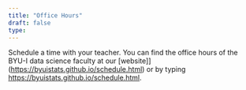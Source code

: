 ```yaml
---
title: "Office Hours"
draft: false
type: 
---
```


Schedule a time with your teacher.  You can find the office hours of the BYU-I data science faculty at our [website]](https://byuistats.github.io/schedule.html) or by typing <https://byuistats.github.io/schedule.html>.